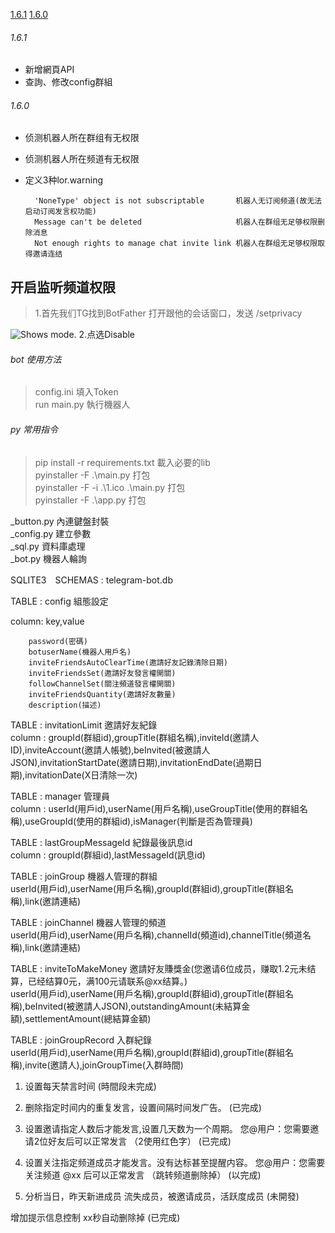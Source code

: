 [1.6.1](#1.6.1)
[1.6.0](#1.6.0)

###### 1.6.1
* 新增網頁API
* 查詢、修改config群組

###### 1.6.0
* 侦测机器人所在群组有无权限
* 侦测机器人所在频道有无权限
* 定义3种lor.warning

        'NoneType' object is not subscriptable       机器人无订阅频道(故无法启动订阅发言权功能)  
        Message can't be deleted                     机器人在群组无足够权限删除消息  
        Not enough rights to manage chat invite link 机器人在群组无足够权限取得邀请连结  

## 开启监听频道权限  
>1.首先我们TG找到BotFather 打开跟他的会话窗口，发送 /setprivacy  
<picture>
  <img alt="Shows mode." src="https://img-blog.csdnimg.cn/img_convert/6ed7818985d811d5445ff88cc88b029b.png">
</picture>  
2.点选Disable


###### bot 使用方法
>config.ini 填入Token  
run main.py 執行機器人


###### py 常用指令
> pip install -r requirements.txt 載入必要的lib  
pyinstaller -F .\main.py 打包  
pyinstaller -F -i .\1.ico .\main.py 打包  
pyinstaller -F .\app.py 打包  

_button.py 內連鍵盤封裝  
_config.py 建立參數  
_sql.py 資料庫處理  
_bot.py 機器人輪詢  


SQLITE3　SCHEMAS : telegram-bot.db

TABLE : config  組態設定   


column: key,value

        password(密碼)  
        botuserName(機器人用戶名)  
        inviteFriendsAutoClearTime(邀請好友記錄清除日期)  
        inviteFriendsSet(邀請好友發言權開關)  
        followChannelSet(關注頻道發言權開關)  
        inviteFriendsQuantity(邀請好友數量)  
        description(描述)  


TABLE : invitationLimit 邀請好友紀錄  
column : groupId(群組id),groupTitle(群組名稱),inviteId(邀請人ID),inviteAccount(邀請人帳號),beInvited(被邀請人JSON),invitationStartDate(邀請日期),invitationEndDate(過期日期),invitationDate(X日清除一次)  

TABLE : manager 管理員  
column : userId(用戶id),userName(用戶名稱),useGroupTitle(使用的群組名稱),useGroupId(使用的群組id),isManager(判斷是否為管理員)  

TABLE : lastGroupMessageId 紀錄最後訊息id  
column : groupId(群組id),lastMessageId(訊息id)  

TABLE : joinGroup 機器人管理的群組  
userId(用戶id),userName(用戶名稱),groupId(群組id),groupTitle(群組名稱),link(邀請連結)  

TABLE : joinChannel 機器人管理的頻道  
userId(用戶id),userName(用戶名稱),channelId(頻道id),channelTitle(頻道名稱),link(邀請連結)  

TABLE : inviteToMakeMoney 邀請好友賺獎金(您邀请6位成员，赚取1.2元未结算，已经结算0元，满100元请联系@xx结算。)  
userId(用戶id),userName(用戶名稱),groupId(群組id),groupTitle(群組名稱),beInvited(被邀請人JSON),outstandingAmount(未結算金額),settlementAmount(總結算金額)  

TABLE : joinGroupRecord 入群紀錄  
userId(用戶id),userName(用戶名稱),groupId(群組id),groupTitle(群組名稱),invite(邀請人),joinGroupTime(入群時間)  


1. 设置每天禁言时间
(時間段未完成)

2. 删除指定时间内的重复发言，设置间隔时间发广告。 
(已完成)

3. 设置邀请指定人数后才能发言,设置几天数为一个周期。 您@用户：您需要邀请2位好友后可以正常发言  （2使用红色字）
(已完成)

4. 设置关注指定频道成员才能发言。没有达标甚至提醒内容。 您@用户：您需要关注频道 @xx 后可以正常发言  （跳转频道删除掉）
(以完成)

5. 分析当日，昨天新进成员 流失成员，被邀请成员，活跃度成员
(未開發)

增加提示信息控制 xx秒自动删除掉
(已完成)
